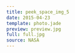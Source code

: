 ```yaml
---
title: peek_space_img_5
date: 2015-04-23
template: photo.jade
preview: preview.jpg
full: full.jpg
source: NASA
---
```

